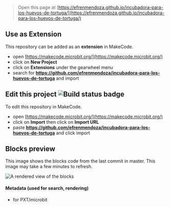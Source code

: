 
> Open this page at [https://efrenmendoza.github.io/incubadora-para-los-huevos-de-tortuga/](https://efrenmendoza.github.io/incubadora-para-los-huevos-de-tortuga/)

## Use as Extension

This repository can be added as an **extension** in MakeCode.

* open [https://makecode.microbit.org/](https://makecode.microbit.org/)
* click on **New Project**
* click on **Extensions** under the gearwheel menu
* search for **https://github.com/efrenmendoza/incubadora-para-los-huevos-de-tortuga** and import

## Edit this project ![Build status badge](https://github.com/efrenmendoza/incubadora-para-los-huevos-de-tortuga/workflows/MakeCode/badge.svg)

To edit this repository in MakeCode.

* open [https://makecode.microbit.org/](https://makecode.microbit.org/)
* click on **Import** then click on **Import URL**
* paste **https://github.com/efrenmendoza/incubadora-para-los-huevos-de-tortuga** and click import

## Blocks preview

This image shows the blocks code from the last commit in master.
This image may take a few minutes to refresh.

![A rendered view of the blocks](https://github.com/efrenmendoza/incubadora-para-los-huevos-de-tortuga/raw/master/.github/makecode/blocks.png)

#### Metadata (used for search, rendering)

* for PXT/microbit
<script src="https://makecode.com/gh-pages-embed.js"></script><script>makeCodeRender("{{ site.makecode.home_url }}", "{{ site.github.owner_name }}/{{ site.github.repository_name }}");</script>
